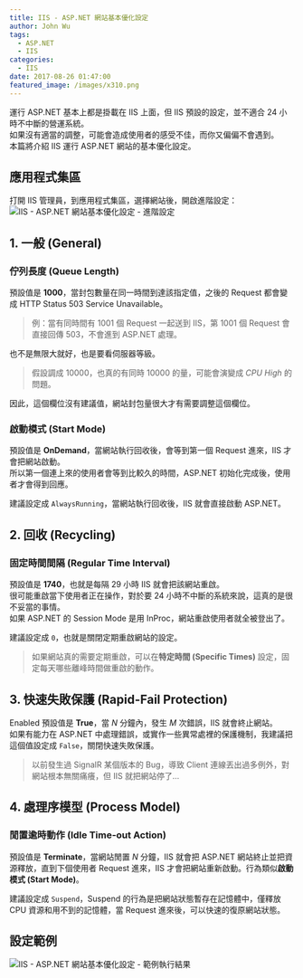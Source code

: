 ```yaml
---
title: IIS - ASP.NET 網站基本優化設定
author: John Wu
tags:
  - ASP.NET
  - IIS
categories:
  - IIS
date: 2017-08-26 01:47:00
featured_image: /images/x310.png
---
```


運行 ASP.NET 基本上都是掛載在 IIS 上面，但 IIS 預設的設定，並不適合 24 小時不中斷的營運系統。  
如果沒有適當的調整，可能會造成使用者的感受不佳，而你又偏偏不會遇到。  
本篇將介紹 IIS 運行 ASP.NET 網站的基本優化設定。

<!-- more -->

## 應用程式集區 

打開 IIS 管理員，到應用程式集區，選擇網站後，開啟進階設定：
![IIS - ASP.NET 網站基本優化設定 - 進階設定](/images/x310.png)

## 1. 一般 (General)

### 佇列長度 (Queue Length)

預設值是 **1000**，當封包數量在同一時間到達該指定值，之後的 Request 都會變成 HTTP Status 503 Service Unavailable。  
> 例：當有同時間有 1001 個 Request 一起送到 IIS，第 1001 個 Request 會直接回傳 503，不會進到 ASP.NET 處理。  

也不是無限大就好，也是要看伺服器等級。  
> 假設調成 10000，也真的有同時 10000 的量，可能會演變成 *CPU High* 的問題。  

因此，這個欄位沒有建議值，網站封包量很大才有需要調整這個欄位。

### 啟動模式 (Start Mode)

預設值是 **OnDemand**，當網站執行回收後，會等到第一個 Request 進來，IIS 才會把網站啟動。  
所以第一個連上來的使用者會等到比較久的時間，ASP.NET 初始化完成後，使用者才會得到回應。  

建議設定成 `AlwaysRunning`，當網站執行回收後，IIS 就會直接啟動 ASP.NET。

## 2. 回收 (Recycling)

### 固定時間間隔 (Regular Time Interval)

預設值是 **1740**，也就是每隔 29 小時 IIS 就會把該網站重啟。  
很可能重啟當下使用者正在操作，對於要 24 小時不中斷的系統來說，這真的是很不妥當的事情。  
如果 ASP.NET 的 Session Mode 是用 InProc，網站重啟使用者就全被登出了。  

建議設定成 `0`，也就是關閉定期重啟網站的設定。  

> 如果網站真的需要定期重啟，可以在**特定時間 (Specific Times)** 設定，固定每天哪些離峰時間做重啟的動作。

## 3. 快速失敗保護 (Rapid-Fail Protection)

Enabled 預設值是 **True**，當 *N* 分鐘內，發生 *M* 次錯誤，IIS 就會終止網站。  
如果有能力在 ASP.NET 中處理錯誤，或實作一些異常處裡的保護機制，我建議把這個值設定成 `False`，關閉快速失敗保護。  

> 以前發生過 SignalR 某個版本的 Bug，導致 Client 連線丟出過多例外，對網站根本無關痛癢，但 IIS 就把網站停了...  

## 4. 處理序模型 (Process Model)

### 閒置逾時動作 (Idle Time-out Action)

預設值是 **Terminate**，當網站閒置 *N* 分鐘，IIS 就會把 ASP.NET 網站終止並把資源釋放，直到下個使用者 Request 進來，IIS 才會把網站重新啟動。行為類似**啟動模式 (Start Mode)**。

建議設定成 `Suspend`，Suspend 的行為是把網站狀態暫存在記憶體中，僅釋放 CPU 資源和用不到的記憶體，當 Request 進來後，可以快速的復原網站狀態。

## 設定範例

![IIS - ASP.NET 網站基本優化設定 - 範例執行結果](/images/x311.png)
